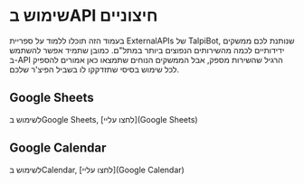 # שימוש בAPI חיצוניים

בעמוד הזה תוכלו ללמוד על ספריית ExternalAPIs של TalpiBot, שנותנת לכם ממשקים ידידותיים לכמה מהשירותים הנפוצים ביותר במתל"ם. כמובן שתמיד אפשר להשתמש ב-API הרגיל שהשירות מספק, אבל הממשקים הנוחים שתמצאו כאן אמורים להספיק לכל שימוש בסיסי שתזדקקו לו בשביל הפיצ'ר שלכם.

## Google Sheets
לשימוש בGoogle Sheets, [לחצו עליי](Google Sheets) 
## Google Calendar
לשימוש בCalendar, [לחצו עליי](Google Calendar) 
